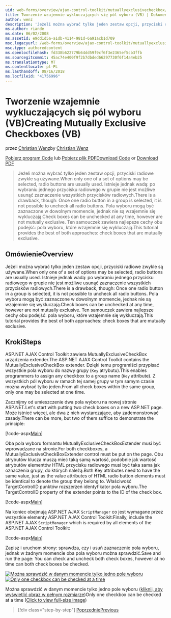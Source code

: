 ```yaml
---
uid: web-forms/overview/ajax-control-toolkit/mutuallyexclusivecheckbox/creating-mutually-exclusive-checkboxes-vb
title: Tworzenie wzajemnie wykluczających się pól wyboru (VB) | Dokumentacja firmy Microsoft
author: wenz
description: 'Jeżeli można wybrać tylko jeden zestaw opcji, przyciski radiowe zwykle są używane. Istnieje jednak wadą: po wybraniu jednego przycisku radiowego w grupie...'
ms.author: riande
ms.date: 06/02/2008
ms.assetid: e9dd1d5a-a1db-4114-981d-6a91acb1d709
msc.legacyurl: /web-forms/overview/ajax-control-toolkit/mutuallyexclusivecheckbox/creating-mutually-exclusive-checkboxes-vb
msc.type: authoredcontent
ms.openlocfilehash: fd338b622779b64dd59f9cf6f3e2365ef5cb3ffb
ms.sourcegitcommit: 45ac74e400f9f2b7dbded66297730f6f14a4eb25
ms.translationtype: MT
ms.contentlocale: pl-PL
ms.lasthandoff: 08/16/2018
ms.locfileid: "41756996"
---
```

<a name="creating-mutually-exclusive-checkboxes-vb"></a><span data-ttu-id="dbd5c-104">Tworzenie wzajemnie wykluczających się pól wyboru (VB)</span><span class="sxs-lookup"><span data-stu-id="dbd5c-104">Creating Mutually Exclusive Checkboxes (VB)</span></span>
====================
<span data-ttu-id="dbd5c-105">przez [Christian Wenz](https://github.com/wenz)</span><span class="sxs-lookup"><span data-stu-id="dbd5c-105">by [Christian Wenz](https://github.com/wenz)</span></span>

<span data-ttu-id="dbd5c-106">[Pobierz program Code](http://download.microsoft.com/download/9/3/f/93f8daea-bebd-4821-833b-95205389c7d0/MutuallyExclusiveCheckBox0.vb.zip) lub [Pobierz plik PDF](http://download.microsoft.com/download/b/6/a/b6ae89ee-df69-4c87-9bfb-ad1eb2b23373/mutuallyexclusivecheckbox0VB.pdf)</span><span class="sxs-lookup"><span data-stu-id="dbd5c-106">[Download Code](http://download.microsoft.com/download/9/3/f/93f8daea-bebd-4821-833b-95205389c7d0/MutuallyExclusiveCheckBox0.vb.zip) or [Download PDF](http://download.microsoft.com/download/b/6/a/b6ae89ee-df69-4c87-9bfb-ad1eb2b23373/mutuallyexclusivecheckbox0VB.pdf)</span></span>

> <span data-ttu-id="dbd5c-107">Jeżeli można wybrać tylko jeden zestaw opcji, przyciski radiowe zwykle są używane.</span><span class="sxs-lookup"><span data-stu-id="dbd5c-107">When only one of a set of options may be selected, radio buttons are usually used.</span></span> <span data-ttu-id="dbd5c-108">Istnieje jednak wadą: po wybraniu jednego przycisku radiowego w grupie nie jest możliwe usunąć zaznaczenie wszystkich przycisków radiowych.</span><span class="sxs-lookup"><span data-stu-id="dbd5c-108">There is a drawback, though: Once one radio button in a group is selected, it is not possible to uncheck all radio buttons.</span></span> <span data-ttu-id="dbd5c-109">Pola wyboru mogą być zaznaczone w dowolnym momencie, jednak nie są wzajemnie się wykluczają.</span><span class="sxs-lookup"><span data-stu-id="dbd5c-109">Check boxes can be unchecked at any time, however are not mutually exclusive.</span></span> <span data-ttu-id="dbd5c-110">Ten samouczek zawiera najlepsze cechy obu podejść: pola wyboru, które wzajemnie się wykluczają.</span><span class="sxs-lookup"><span data-stu-id="dbd5c-110">This tutorial provides the best of both approaches: check boxes that are mutually exclusive.</span></span>


## <a name="overview"></a><span data-ttu-id="dbd5c-111">Omówienie</span><span class="sxs-lookup"><span data-stu-id="dbd5c-111">Overview</span></span>

<span data-ttu-id="dbd5c-112">Jeżeli można wybrać tylko jeden zestaw opcji, przyciski radiowe zwykle są używane.</span><span class="sxs-lookup"><span data-stu-id="dbd5c-112">When only one of a set of options may be selected, radio buttons are usually used.</span></span> <span data-ttu-id="dbd5c-113">Istnieje jednak wadą: po wybraniu jednego przycisku radiowego w grupie nie jest możliwe usunąć zaznaczenie wszystkich przycisków radiowych.</span><span class="sxs-lookup"><span data-stu-id="dbd5c-113">There is a drawback, though: Once one radio button in a group is selected, it is not possible to uncheck all radio buttons.</span></span> <span data-ttu-id="dbd5c-114">Pola wyboru mogą być zaznaczone w dowolnym momencie, jednak nie są wzajemnie się wykluczają.</span><span class="sxs-lookup"><span data-stu-id="dbd5c-114">Check boxes can be unchecked at any time, however are not mutually exclusive.</span></span> <span data-ttu-id="dbd5c-115">Ten samouczek zawiera najlepsze cechy obu podejść: pola wyboru, które wzajemnie się wykluczają.</span><span class="sxs-lookup"><span data-stu-id="dbd5c-115">This tutorial provides the best of both approaches: check boxes that are mutually exclusive.</span></span>

## <a name="steps"></a><span data-ttu-id="dbd5c-116">Kroki</span><span class="sxs-lookup"><span data-stu-id="dbd5c-116">Steps</span></span>

<span data-ttu-id="dbd5c-117">ASP.NET AJAX Control Toolkit zawiera MutuallyExclusiveCheckBox urządzenia extender.</span><span class="sxs-lookup"><span data-stu-id="dbd5c-117">The ASP.NET AJAX Control Toolkit contains the MutuallyExclusiveCheckBox extender.</span></span> <span data-ttu-id="dbd5c-118">Dzięki temu programiści przypisać wszystkie pola wyboru do nazwy grupy (`Key` atrybutu).</span><span class="sxs-lookup"><span data-stu-id="dbd5c-118">This enables programmers to assign any checkbox to a group name (`Key` attribute).</span></span> <span data-ttu-id="dbd5c-119">Z wszystkich pól wyboru w ramach tej samej grupy w tym samym czasie można wybrać tylko jeden.</span><span class="sxs-lookup"><span data-stu-id="dbd5c-119">From all check boxes within the same group, only one may be selected at one time.</span></span>

<span data-ttu-id="dbd5c-120">Zacznijmy od umieszczenie dwa pola wyboru na nowej stronie ASP.NET.</span><span class="sxs-lookup"><span data-stu-id="dbd5c-120">Let's start with putting two check boxes on a new ASP.NET page.</span></span> <span data-ttu-id="dbd5c-121">Może istnieć więcej, ale dwa z nich wystarczające, aby zademonstrować zasady:</span><span class="sxs-lookup"><span data-stu-id="dbd5c-121">There can be more, but two of them suffice to demonstrate the principle:</span></span>

[!code-aspx[Main](creating-mutually-exclusive-checkboxes-vb/samples/sample1.aspx)]

<span data-ttu-id="dbd5c-122">Oba pola wyboru formantu MutuallyExclusiveCheckBoxExtender musi być wprowadzane na stronie.</span><span class="sxs-lookup"><span data-stu-id="dbd5c-122">For both checkboxes, a MutuallyExclusiveCheckBoxExtender control must be put on the page.</span></span> <span data-ttu-id="dbd5c-123">Obu atrybutów klucza muszą mieć taką samą wartość, podobnie jak wartość atrybutów elementów HTML przycisku radiowego musi być taka sama jak oznaczenia grupy, do których należą.</span><span class="sxs-lookup"><span data-stu-id="dbd5c-123">Both Key attributes need to have the same value, just as the value attributes of HTML radio button elements must be identical to denote the group they belong to.</span></span> <span data-ttu-id="dbd5c-124">Właściwość TargetControlID punktów rozszerzeń identyfikator pola wyboru.</span><span class="sxs-lookup"><span data-stu-id="dbd5c-124">The TargetControlID property of the extender points to the ID of the check box.</span></span>

[!code-aspx[Main](creating-mutually-exclusive-checkboxes-vb/samples/sample2.aspx)]

<span data-ttu-id="dbd5c-125">Na koniec obejmują ASP.NET AJAX `ScriptManager` co jest wymagane przez wszystkie elementy ASP.NET AJAX Control Toolkit:</span><span class="sxs-lookup"><span data-stu-id="dbd5c-125">Finally, include the ASP.NET AJAX `ScriptManager` which is required by all elements of the ASP.NET AJAX Control Toolkit:</span></span>

[!code-aspx[Main](creating-mutually-exclusive-checkboxes-vb/samples/sample3.aspx)]

<span data-ttu-id="dbd5c-126">Zapisz i uruchom strony: sprawdza, czy i usuń zaznaczenie pola wyboru, jednak w żadnym momencie oba pola wyboru można sprawdzić.</span><span class="sxs-lookup"><span data-stu-id="dbd5c-126">Save and run the page: You can check and uncheck both check boxes, however at no time can both check boxes be checked.</span></span>


<span data-ttu-id="dbd5c-127">[![Można sprawdzić w danym momencie tylko jedno pole wyboru](creating-mutually-exclusive-checkboxes-vb/_static/image2.png)](creating-mutually-exclusive-checkboxes-vb/_static/image1.png)</span><span class="sxs-lookup"><span data-stu-id="dbd5c-127">[![Only one checkbox can be checked at a time](creating-mutually-exclusive-checkboxes-vb/_static/image2.png)](creating-mutually-exclusive-checkboxes-vb/_static/image1.png)</span></span>

<span data-ttu-id="dbd5c-128">Można sprawdzić w danym momencie tylko jedno pole wyboru ([kliknij, aby wyświetlić obraz w pełnym rozmiarze](creating-mutually-exclusive-checkboxes-vb/_static/image3.png))</span><span class="sxs-lookup"><span data-stu-id="dbd5c-128">Only one checkbox can be checked at a time ([Click to view full-size image](creating-mutually-exclusive-checkboxes-vb/_static/image3.png))</span></span>

> [!div class="step-by-step"]
> [<span data-ttu-id="dbd5c-129">Poprzednie</span><span class="sxs-lookup"><span data-stu-id="dbd5c-129">Previous</span></span>](creating-mutually-exclusive-checkboxes-cs.md)
